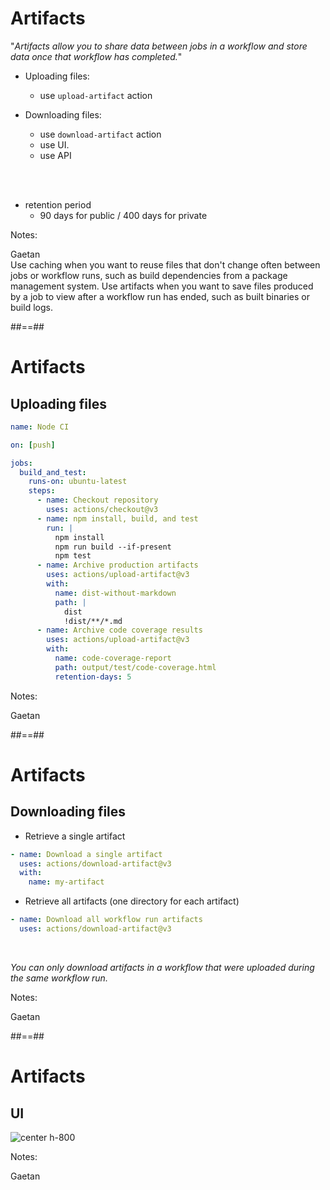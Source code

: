 <!-- .slide: class="with-code"-->
# Artifacts

"*Artifacts allow you to share data between jobs in a workflow and store data once that workflow has completed.*"

* Uploading files: 
  * use `upload-artifact` action

* Downloading files: 
  * use `download-artifact` action
  * use UI.
  * use API

<br/><br/>

* retention period
  * 90 days for public / 400 days for private


Notes:

Gaetan <br/>
Use caching when you want to reuse files that don't change often between jobs or workflow runs, such as build dependencies from a package management system.
Use artifacts when you want to save files produced by a job to view after a workflow run has ended, such as built binaries or build logs.

##==##
<!-- .slide: class="with-code"-->
# Artifacts
## Uploading files

```yaml
name: Node CI

on: [push]

jobs:
  build_and_test:
    runs-on: ubuntu-latest
    steps:
      - name: Checkout repository
        uses: actions/checkout@v3
      - name: npm install, build, and test
        run: |
          npm install
          npm run build --if-present
          npm test
      - name: Archive production artifacts
        uses: actions/upload-artifact@v3
        with:
          name: dist-without-markdown
          path: |
            dist
            !dist/**/*.md
      - name: Archive code coverage results
        uses: actions/upload-artifact@v3
        with:
          name: code-coverage-report
          path: output/test/code-coverage.html
          retention-days: 5
```

Notes:

Gaetan <br/>

##==##
<!-- .slide: class="with-code"-->
# Artifacts
## Downloading files

* Retrieve a single artifact

```yaml
- name: Download a single artifact
  uses: actions/download-artifact@v3
  with:
    name: my-artifact
```

* Retrieve all artifacts (one directory for each artifact)

```yaml
- name: Download all workflow run artifacts
  uses: actions/download-artifact@v3
```

<br/>

*You can only download artifacts in a workflow that were uploaded during the same workflow run.*

Notes:

Gaetan

##==##
<!-- .slide: class="with-code"-->
# Artifacts
## UI

![center h-800](./assets/images/passing-data-between-jobs-in-a-workflow-updated.png)

Notes:

Gaetan
